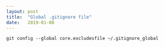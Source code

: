 ```yaml
---
layout: post
title:  "Global .gitignore file"
date:   2019-01-08
---
```


```shell
git config --global core.excludesfile ~/.gitignore_global
```

